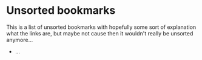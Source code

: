 # Unsorted bookmarks

This is a list of unsorted bookmarks with hopefully some sort of explanation what the links are, but maybe not cause then it wouldn't really be unsorted anymore...

* ...
